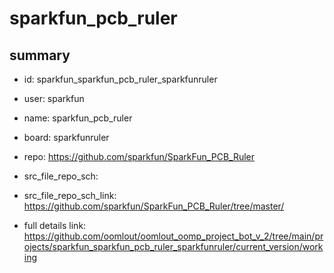 # sparkfun_pcb_ruler
 
## summary 
* id: sparkfun_sparkfun_pcb_ruler_sparkfunruler
* user: sparkfun
* name: sparkfun_pcb_ruler
* board: sparkfunruler
* repo: https://github.com/sparkfun/SparkFun_PCB_Ruler



* src_file_repo_sch: 
* src_file_repo_sch_link: https://github.com/sparkfun/SparkFun_PCB_Ruler/tree/master/
* full details link: https://github.com/oomlout/oomlout_oomp_project_bot_v_2/tree/main/projects/sparkfun_sparkfun_pcb_ruler_sparkfunruler/current_version/working  







